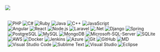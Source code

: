 
<!--### Hi there 👋, I'm Joey! -->

<br />
<br />



<!--
**dreambold/dreambold** is a ✨ _special_ ✨ repository because its `README.md` (this file) appears on your GitHub profile.

- 🔭 I’m currently working on ...
- 🌱 I’m currently learning ...
- 👯 I’m looking to collaborate on ...
- 🤔 I’m looking for help with ...
- 💬 Ask me about ...
- 😄 Pronouns: ...
- ⚡ Fun fact: ...
- 📫 How to reach me: <a href="https://twitter.com/joeyra0723">@joeyra0723<img align="left" alt="Joey Ramsey | Twitter" width="21px" src="https://raw.githubusercontent.com/shinokada/shinokada/master/assets/twitter.png"/></a> 
-->



<a href="https://github.com/dreambold">
  <!--![Github stats](https://github-readme-stats.vercel.app/api?username=dreambold&theme=highcontrast&show_icons=true&count_private=true) -->
  <img src="https://github-readme-stats.vercel.app/api?username=dreambold&theme=highcontrast&show_icons=true&count_private=true" />
  <!--<img height="180em" src="https://github-readme-stats.vercel.app/api/top-langs/?username=dreambold&theme=buefy&layout=compact" /> -->
</a>
<br/>
<br/>
<!--


![Top Languages Card](https://github-readme-stats.vercel.app/api/top-langs/?username=dreambold&layout=compact)

## My Repos

[![vennfig](https://github-readme-stats.vercel.app/api/pin/?username=dreambold&repo=Megapay&show_owner=true)](https://github.com/dreambold/Megapay)

[![statsfig](https://github-readme-stats.vercel.app/api/pin/?username=dreambold&repo=Multi-Vendor-System&show_owner=true)](https://github.com/dreambold/Multi-Vendor-System)

[![Covid 19 Stats](https://github-readme-stats.vercel.app/api/pin/?username=dreambold&repo=Chat-App&show_owner=true)](https://github.com/dreambold/Chat-App)
-->




**Languages and Tools:**  

<!-- <h3> 🛠 &nbsp;Tech Stack</h3> -->

&nbsp;
  ![PHP](https://img.shields.io/badge/-PHP-333333?style=flat&logo=php)
  ![C#](https://img.shields.io/badge/C%23-C--sharp-blue?style=flat-square&logo=appveyor)
  ![Ruby](https://img.shields.io/badge/-Ruby-333333?style=flat&logo=ruby)
  ![Java](https://img.shields.io/badge/-Java-333333?style=flat&logo=java)
  ![C++](https://img.shields.io/badge/-C++-333333?style=flat&logo=C%2B%2B&logoColor=00599C)
  ![JavaScript](https://img.shields.io/badge/-JavaScript-333333?style=flat&logo=javascript)  
&nbsp;
  ![Angular](https://img.shields.io/badge/-Angular-333333?style=flat&logo=angular)
  ![React](https://img.shields.io/badge/-React-333333?style=flat&logo=react)
  ![Node.js](https://img.shields.io/badge/-Node.js-333333?style=flat&logo=node.js)
  ![Laravel](https://img.shields.io/badge/-Laravel-333333?style=flat&logo=laravel)
  ![.Net](https://img.shields.io/badge/-.net-333333?style=flat&logo=dotnet)
  ![Django](https://img.shields.io/badge/-Django-333333?style=flat&logo=django)
  ![Spring](https://img.shields.io/badge/-Spring-333333?style=flat&logo=Spring)  
&nbsp;
  ![PostgreSQL](https://img.shields.io/badge/-PostgreSQL-333333?style=flat&logo=postgresql)
  ![MySQL](https://img.shields.io/badge/-MySQL-333333?style=flat&logo=mysql)
  ![MongoDB](https://img.shields.io/badge/-MongoDB-333333?style=flat&logo=mongodb)
  ![Microsoft-SQL-Server](https://img.shields.io/badge/-Microsoft%20SQL%20Server-333333?style=flat&logo=microsoft-sql-server)
  ![SQLite](https://img.shields.io/badge/-SQLite-333333?style=flat&logo=sqlite&logoColor=007ACC)  
&nbsp;
  ![AWS](https://img.shields.io/badge/-AWS-333333?style=flat&logo=amazon)
  ![Docker](https://img.shields.io/badge/-Docker-333333?style=flat&logo=docker)
  ![Jenkins](https://img.shields.io/badge/-Jenkins-333333?style=flat&logo=jenkins)
  ![Azure](https://img.shields.io/badge/-Microsoft%20Azure-333333?style=flat&logo=microsoft-azure)
  ![Git](https://img.shields.io/badge/-Git-333333?style=flat&logo=git)
  ![GitHub](https://img.shields.io/badge/-GitHub-333333?style=flat&logo=github)
  ![MD](https://img.shields.io/badge/-Markdown-333333?style=flat&logo=markdown)  
&nbsp;
  ![Visual Studio Code](https://img.shields.io/badge/-Visual%20Studio%20Code-333333?style=flat&logo=visual-studio-code&logoColor=007ACC)
  ![Sublime Text](https://img.shields.io/badge/-Sublime%20Text-333333?style=flat&logo=sublime-text)
  ![Visual Studio](https://img.shields.io/badge/-Visual%20Studio-333333?style=flat&logo=visual-studio&logoColor=622ad8)
  ![Eclipse](https://img.shields.io/badge/-Eclipse-333333?style=flat&logo=eclipse-ide&logoColor=2C2255)

<!--
&nbsp;
  ![Illustrator](https://img.shields.io/badge/-Illustrator-333333?style=flat&logo=adobe-illustrator)
  ![Photoshop](https://img.shields.io/badge/-Photoshop-333333?style=flat&logo=adobe-photoshop)
  ![InDesign](https://img.shields.io/badge/-InDesign-333333?style=flat&logo=adobe-indesign)



<code><img height="40" src="https://raw.githubusercontent.com/dreambold/dreambold/main/assets/python.png"></code>
<code><img height="40" src="https://raw.githubusercontent.com/dreambold/dreambold/main/assets/rust.png"></code>
<code><img height="40" src="https://raw.githubusercontent.com/dreambold/dreambold/main/assets/javascript.png"></code>
<code><img height="40" src="https://raw.githubusercontent.com/dreambold/dreambold/main/assets/php.png"></code>
<code><img height="40" src="https://raw.githubusercontent.com/dreambold/dreambold/main/assets/laravel.png"></code>
<code><img height="40" src="https://raw.githubusercontent.com/dreambold/dreambold/main/assets/c_sharp.png"></code> 
<code><img height="40" src="https://raw.githubusercontent.com/dreambold/dreambold/main/assets/aspcore.png"></code>
<code><img height="40" src="https://raw.githubusercontent.com/dreambold/dreambold/main/assets/dotnet.png"></code><br>
<code><img height="40" src="https://raw.githubusercontent.com/dreambold/dreambold/main/assets/java.png"></code>
<code><img height="40" src="https://raw.githubusercontent.com/dreambold/dreambold/main/assets/spring.png"></code>
<code><img height="40" src="https://raw.githubusercontent.com/dreambold/dreambold/main/assets/docker.png"></code>
<code><img height="40" src="https://raw.githubusercontent.com/dreambold/dreambold/main/assets/jenkins.png"></code>
<code><img height="40" src="https://raw.githubusercontent.com/dreambold/dreambold/main/assets/amazon-web-services.png"></code>
<code><img height="40" src="https://raw.githubusercontent.com/dreambold/dreambold/main/assets/visual-studio-code.png"></code>
<code><img height="40" src="https://raw.githubusercontent.com/dreambold/dreambold/main/assets/vim.png"></code> 
